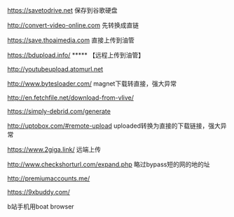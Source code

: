 https://savetodrive.net 保存到谷歌硬盘

http://convert-video-online.com 先转换成直链

https://save.thoaimedia.com  直接上传到油管

https://bdupload.info/  ***** 【远程上传到油管】

http://youtubeupload.atomurl.net

http://www.bytesloader.com/ magnet下载转直接，强大异常

http://en.fetchfile.net/download-from-vlive/

https://simply-debrid.com/generate

http://uptobox.com/#remote-upload uploaded转换为直接的下载链接，强大异常

https://www.2giga.link/ 远端上传

http://www.checkshorturl.com/expand.php 略过bypass短的网的地的址

http://premiumaccounts.me/

https://9xbuddy.com/

b站手机用boat browser
